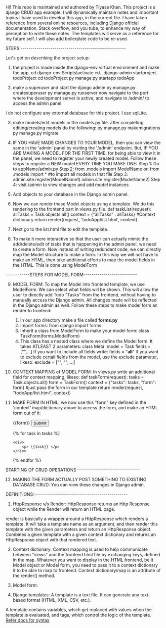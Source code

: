 Hi!
This repo is maintained and authored by Tiyasa Khan. This project is a django CRUD app example. I will dynamically maintain notes and important topics I have used to develop this app, in the current file. I have taken reference from several online resources, including Django official documentation, Stack overflow, and you tube, to enhance my way of perception to write these notes. The templates will serve as a reference for my future self. I will also add boilerplate code to be re-used. 

STEPS:-----------------------------------------------------

Let's get on describing the project setup:
1. the project is made inside the django-env virtual environment and make the app.
    cd django-env
    Scripts\activate
    cd..
    django-admin startproject todoProject
    cd todoProject
    py manage.py startapp todoApp

2. make a superuser and start the django admin 
    py manage.py createsuperuser
    py manage.py runserver
now navigate to the port where the development server is active, and navigate to /admin/ to access the admin panel

I do not configure any external database for this project. I use sqlLite. 

3. make models/edit models in the models.py file. after completing editing/creating models do the following:
    py manage.py makemigrations
    py manage.py migrate


4. IF YOU HAVE MADE CHANGES TO YOUR MODEL, then you can view the same in the 'admin' panel by visiting the '/admin' endpoint. But, IF YOU ARE MAKING A MODEL FOR THE FIRST TIME, for being able to view it in the panel, we need to register your newly created model. Follow these steps to register a NEW model EVERY TIME YOU MAKE ONE:
    Step 1: Go to appName/admin.py
    Step 2: from .models import ModelName
    or, from .models import * #to import all models in that file
    Step 3: admin.site.register(ModelName1)
            admin.site.register(ModelName2)
    Step 4: visit /admin to view changes and add model instances

5. Add objects to your database in the Django admin panel.

6. Now we can render these Model objects using a template. We do this rendering to the frontend part in views.py file.
def taskList(request):
    allTasks = Task.objects.all()
    context  = {"allTasks" : allTasks} #Context dictionary
    return render(request, 'todoApp/list.html', context)

7. Next go to the list.html file to edit the template.

8. To make it more interactive so that the user can actually mimic the add/delete/edit of tasks that is happening in the admin panel, we need to create a form. Now instead of writing redundant code, we can directly map the Model structure to make a form. In this way we will not have to make an HTML, then take additional efforts to map the model fields in the HTML. 
This is done using ModelForm

------------STEPS FOR MODEL FORM---------------------------

9. MODEL FORM: To map the Model into frontend template, we use ModelForm. We can select what fields will be shown. This will allow the user to directly add Todo "Tasks" from the frontend, without having to manually access the Django admin. All changes made will be reflected in the Django admin as well.
Follow these steps to make model form an render to frontend:
    1. in our app directory make a file called __forms.py__
    2. Import forms:
        from django import forms
    3. Inherit a class from ModelForm to make your model form:
        class TaskForm(forms.ModelForm)
    4. This class has a nested class where we define the Model form. It takes ATLEAST 2 parameters:
        class Meta:
            model = Task
            fields = ["",...]
    If you want to include all fields write:
            fields = "__all__"
    If you want to exclude certail fields from the model, use the exclude parameter, likeso:
            exclude = ["", "", ...]

10. CONTEXT MAPPING of MODEL FORM: In views.py write an additional field for context mapping, likeso:
    def taskForm(request):
    tasks = Task.objects.all()
    form = TaskForm()
    context = {"tasks": tasks, "form": form} #just pass the form in our template
    return render(request, "todoApp/list.html", context)

11. MAKE FORM IN HTML: we now use this "form" key defined in the 'context' map/dictionary above to access the form, and make an HTML form out of it:
    <form>
    {{form}} 
    <!-- 'form' was mentioned in context mapping in views.py -->
    <input type="submit" name="Create Task">
    </form>
    <!-- * -->

    {% for task in tasks %} 
    <!-- 'tasks' were defined in the context mapping in views.py -->
        <div>
            <p> {{task}} </p>
        </div>
    {% endfor %}

STARTING OF CRUD OPERATIONS--------------------------------

12. MAKING THE FORM ACTUALLY POST SOMETHING TO EXISTING DATABASE CRUD:
    You can view these changes in Django admin.


    

DEFINITIONS:-----------------------------------------------

1. HttpResponse v/s Render:
HttpResponse returns an Http Response object while the Render will return an HTML page. 

render is basically a wrapper around a HttpResponse which renders a template. It will take a template name as an argument, and then render this template with the given parameters and return an HttpResponse object. Combines a given template with a given context dictionary and returns an HttpResponse object with that rendered text.


2. Context dictionary: Context mapping is used to help communicate between "views" and the frontend html file by exchanging keys, defined in the map. Whatever you want to display in the HTML frontend, be it Model object or Model form, you need to pass it to a context dictionary it to be able to map to frontend. Context dictionary/map is an attribute of the render() method.


3. Model form: 


4. Django templates: A template is a text file. It can generate any text-based format (HTML, XML, CSV, etc.).

A template contains variables, which get replaced with values when the template is evaluated, and tags, which control the logic of the template.
[Refer docs for syntax](https://docs.djangoproject.com/en/5.0/ref/templates/language/)





